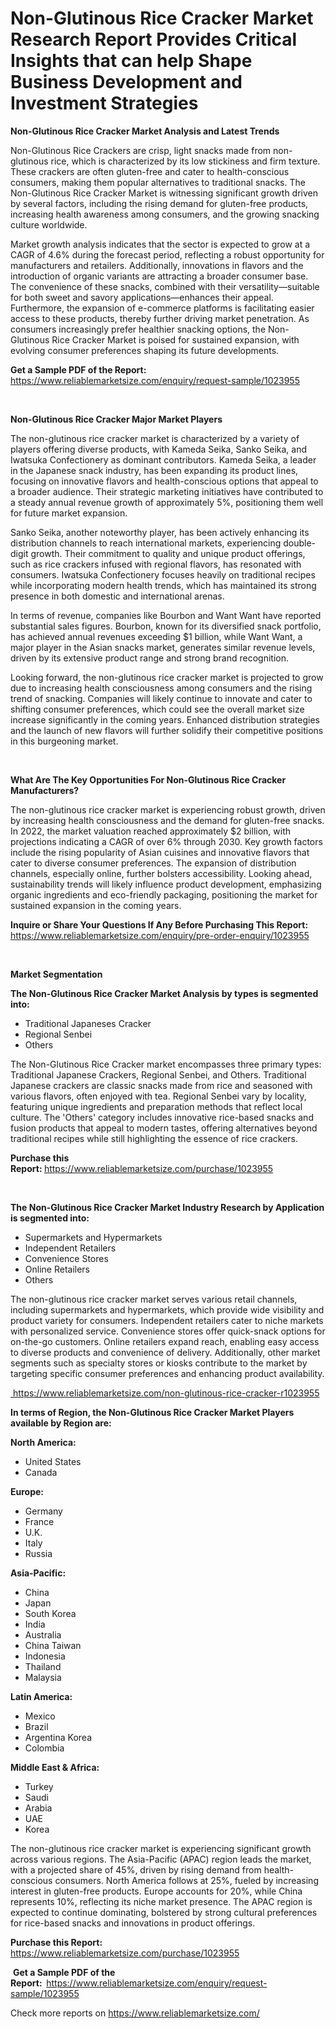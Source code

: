<p><h1>Non-Glutinous Rice Cracker Market Research Report Provides Critical Insights that can help Shape Business Development and Investment Strategies</h1></p><p><strong>Non-Glutinous Rice Cracker Market Analysis and Latest Trends</strong></p>
<p><p>Non-Glutinous Rice Crackers are crisp, light snacks made from non-glutinous rice, which is characterized by its low stickiness and firm texture. These crackers are often gluten-free and cater to health-conscious consumers, making them popular alternatives to traditional snacks. The Non-Glutinous Rice Cracker Market is witnessing significant growth driven by several factors, including the rising demand for gluten-free products, increasing health awareness among consumers, and the growing snacking culture worldwide.</p><p>Market growth analysis indicates that the sector is expected to grow at a CAGR of 4.6% during the forecast period, reflecting a robust opportunity for manufacturers and retailers. Additionally, innovations in flavors and the introduction of organic variants are attracting a broader consumer base. The convenience of these snacks, combined with their versatility—suitable for both sweet and savory applications—enhances their appeal. Furthermore, the expansion of e-commerce platforms is facilitating easier access to these products, thereby further driving market penetration. As consumers increasingly prefer healthier snacking options, the Non-Glutinous Rice Cracker Market is poised for sustained expansion, with evolving consumer preferences shaping its future developments.</p></p>
<p><strong>Get a Sample PDF of the Report:&nbsp;</strong> <a href="https://www.reliablemarketsize.com/enquiry/request-sample/1023955?utm_campaign=2005&utm_medium=2&utm_source=Github&utm_content=ia&utm_term=15022025&utm_id=non-glutinous-rice-cracker">https://www.reliablemarketsize.com/enquiry/request-sample/1023955</a></p>
<p>&nbsp;</p>
<p><strong>Non-Glutinous Rice Cracker Major Market Players</strong></p>
<p><p>The non-glutinous rice cracker market is characterized by a variety of players offering diverse products, with Kameda Seika, Sanko Seika, and Iwatsuka Confectionery as dominant contributors. Kameda Seika, a leader in the Japanese snack industry, has been expanding its product lines, focusing on innovative flavors and health-conscious options that appeal to a broader audience. Their strategic marketing initiatives have contributed to a steady annual revenue growth of approximately 5%, positioning them well for future market expansion.</p><p>Sanko Seika, another noteworthy player, has been actively enhancing its distribution channels to reach international markets, experiencing double-digit growth. Their commitment to quality and unique product offerings, such as rice crackers infused with regional flavors, has resonated with consumers. Iwatsuka Confectionery focuses heavily on traditional recipes while incorporating modern health trends, which has maintained its strong presence in both domestic and international arenas.</p><p>In terms of revenue, companies like Bourbon and Want Want have reported substantial sales figures. Bourbon, known for its diversified snack portfolio, has achieved annual revenues exceeding $1 billion, while Want Want, a major player in the Asian snacks market, generates similar revenue levels, driven by its extensive product range and strong brand recognition.</p><p>Looking forward, the non-glutinous rice cracker market is projected to grow due to increasing health consciousness among consumers and the rising trend of snacking. Companies will likely continue to innovate and cater to shifting consumer preferences, which could see the overall market size increase significantly in the coming years. Enhanced distribution strategies and the launch of new flavors will further solidify their competitive positions in this burgeoning market.</p></p>
<p>&nbsp;</p>
<p><strong>What Are The Key Opportunities For Non-Glutinous Rice Cracker Manufacturers?</strong></p>
<p><p>The non-glutinous rice cracker market is experiencing robust growth, driven by increasing health consciousness and the demand for gluten-free snacks. In 2022, the market valuation reached approximately $2 billion, with projections indicating a CAGR of over 6% through 2030. Key growth factors include the rising popularity of Asian cuisines and innovative flavors that cater to diverse consumer preferences. The expansion of distribution channels, especially online, further bolsters accessibility. Looking ahead, sustainability trends will likely influence product development, emphasizing organic ingredients and eco-friendly packaging, positioning the market for sustained expansion in the coming years.</p></p>
<p><strong>Inquire or Share Your Questions If Any Before Purchasing This Report:</strong> <a href="https://www.reliablemarketsize.com/enquiry/pre-order-enquiry/1023955?utm_campaign=2005&utm_medium=2&utm_source=Github&utm_content=ia&utm_term=15022025&utm_id=non-glutinous-rice-cracker">https://www.reliablemarketsize.com/enquiry/pre-order-enquiry/1023955</a></p>
<p>&nbsp;</p>
<p><strong>Market Segmentation</strong></p>
<p><strong>The Non-Glutinous Rice Cracker Market Analysis by types is segmented into:</strong></p>
<p><ul><li>Traditional Japaneses Cracker</li><li>Regional Senbei</li><li>Others</li></ul></p>
<p><p>The Non-Glutinous Rice Cracker market encompasses three primary types: Traditional Japanese Crackers, Regional Senbei, and Others. Traditional Japanese crackers are classic snacks made from rice and seasoned with various flavors, often enjoyed with tea. Regional Senbei vary by locality, featuring unique ingredients and preparation methods that reflect local culture. The 'Others' category includes innovative rice-based snacks and fusion products that appeal to modern tastes, offering alternatives beyond traditional recipes while still highlighting the essence of rice crackers.</p></p>
<p><strong>Purchase this Report:&nbsp;</strong><a href="https://www.reliablemarketsize.com/purchase/1023955?utm_campaign=2005&utm_medium=2&utm_source=Github&utm_content=ia&utm_term=15022025&utm_id=non-glutinous-rice-cracker">https://www.reliablemarketsize.com/purchase/1023955</a></p>
<p>&nbsp;</p>
<p><strong>The Non-Glutinous Rice Cracker Market Industry Research by Application is segmented into:</strong></p>
<p><ul><li>Supermarkets and Hypermarkets</li><li>Independent Retailers</li><li>Convenience Stores</li><li>Online Retailers</li><li>Others</li></ul></p>
<p><p>The non-glutinous rice cracker market serves various retail channels, including supermarkets and hypermarkets, which provide wide visibility and product variety for consumers. Independent retailers cater to niche markets with personalized service. Convenience stores offer quick-snack options for on-the-go customers. Online retailers expand reach, enabling easy access to diverse products and convenience of delivery. Additionally, other market segments such as specialty stores or kiosks contribute to the market by targeting specific consumer preferences and enhancing product availability.</p></p>
<p><a href="https://www.reliablemarketsize.com/non-glutinous-rice-cracker-r1023955?utm_campaign=2005&utm_medium=2&utm_source=Github&utm_content=ia&utm_term=15022025&utm_id=non-glutinous-rice-cracker">&nbsp;https://www.reliablemarketsize.com/non-glutinous-rice-cracker-r1023955</a></p>
<p><strong>In terms of Region, the Non-Glutinous Rice Cracker Market Players available by Region are:</strong></p>
<p>
    <p> <strong> North America: </strong>
        <ul>
            <li>United States</li>
            <li>Canada</li>
        </ul>
        </p> 
    <p> <strong> Europe: </strong>
        <ul>
            <li>Germany</li>
            <li>France</li>
            <li>U.K.</li>
            <li>Italy</li>
            <li>Russia</li>
        </ul>
        </p> 
    <p> <strong> Asia-Pacific: </strong>
        <ul>
            <li>China</li>
            <li>Japan</li>
            <li>South Korea</li>
            <li>India</li>
            <li>Australia</li>
            <li>China Taiwan</li>
            <li>Indonesia</li>
            <li>Thailand</li>
            <li>Malaysia</li>
        </ul>
        </p> 
    <p> <strong> Latin America: </strong>
        <ul>
            <li>Mexico</li>
            <li>Brazil</li>
            <li>Argentina Korea</li>
            <li>Colombia</li>
        </ul>
        </p> 
    <p> <strong> Middle East & Africa: </strong>
        <ul>
            <li>Turkey</li>
            <li>Saudi</li>
            <li>Arabia</li>
            <li>UAE</li>
            <li>Korea</li>
        </ul>
    </p>
    </p>
<p><p>The non-glutinous rice cracker market is experiencing significant growth across various regions. The Asia-Pacific (APAC) region leads the market, with a projected share of 45%, driven by rising demand from health-conscious consumers. North America follows at 25%, fueled by increasing interest in gluten-free products. Europe accounts for 20%, while China represents 10%, reflecting its niche market presence. The APAC region is expected to continue dominating, bolstered by strong cultural preferences for rice-based snacks and innovations in product offerings.</p></p>
<p><strong>Purchase this Report: </strong><a href="https://www.reliablemarketsize.com/purchase/1023955?utm_campaign=2005&utm_medium=2&utm_source=Github&utm_content=ia&utm_term=15022025&utm_id=non-glutinous-rice-cracker">https://www.reliablemarketsize.com/purchase/1023955</a></p>
<p>&nbsp;<strong>Get a Sample PDF of the Report:&nbsp;&nbsp;</strong><a href="https://www.reliablemarketsize.com/enquiry/request-sample/1023955?utm_campaign=2005&utm_medium=2&utm_source=Github&utm_content=ia&utm_term=15022025&utm_id=non-glutinous-rice-cracker">https://www.reliablemarketsize.com/enquiry/request-sample/1023955</a></p>
<p><strong></strong></p>
<p>Check more reports on <a href="https://www.reliablemarketsize.com/?utm_campaign=2005&utm_medium=2&utm_source=Github&utm_content=ia&utm_term=15022025&utm_id=non-glutinous-rice-cracker">https://www.reliablemarketsize.com/</a></p>